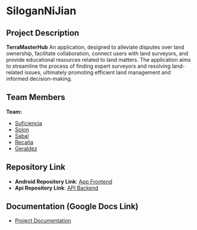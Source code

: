 # SiloganNiJian

## Project Description

**TerraMasterHub** An application, designed to alleviate disputes over land ownership, facilitate collaboration, connect users with land surveyors, and provide educational resources related to land matters. The application aims to streamline the process of finding expert surveyors and resolving land-related issues, ultimately promoting efficient land management and informed decision-making.

## Team Members

**Team:**
- [Suficiencia](https://github.com/BrixSuficiencia)
- [Solon](https://github.com/sydney147)
- [Sabal](https://github.com/Maylse)
- [Recaña](https://github.com/JianCarlo1)
- [Geraldez](https://github.com/geraldezvee)

## Repository Link

- **Android Repository Link**: [App Frontend](https://github.com/BrixSuficiencia/ELDROID_SiloganNiJian_1030FRI)
- **Api Repository Link**: [API Backend](https://github.com/Maylse/TerraMongoDbApi)


## Documentation (Google Docs Link)

- [Project Documentation](https://docs.google.com/document/d/1hK-AdjpzSpGTlZhCrROYD5lHGF7Rla4ZIW1zXbwmk9k/edit?fbclid=IwZXh0bgNhZW0CMTEAAR3WTogyTUm4mdJucvm-EBjhM3TWhVSvhH-9MZH-vRFt5gwMmMB-Tv0FXbw_aem_okfuWNmKW4ZV-8H0tJ6PZg&tab=t.0#heading=h.rb1fttbo6lsd)
